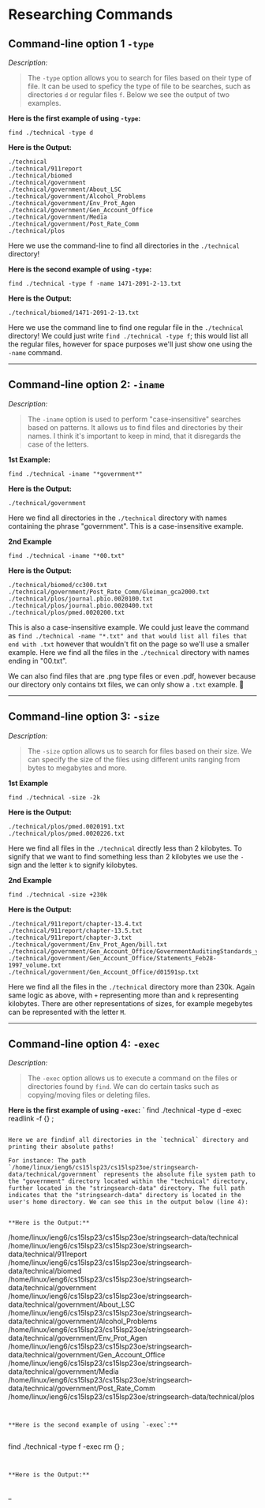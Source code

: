 # Researching Commands

## Command-line option 1 `-type` 
*Description:*
> The `-type` option allows you to search for files based on their type of file. It can be used to speficy the type of file to be searches, such as directories `d` or regular files `f`. Below we see the output of two examples. 


**Here is the first example of using `-type`:**
```
find ./technical -type d
```


**Here is the Output:**
```
./technical
./technical/911report
./technical/biomed
./technical/government
./technical/government/About_LSC
./technical/government/Alcohol_Problems
./technical/government/Env_Prot_Agen
./technical/government/Gen_Account_Office
./technical/government/Media
./technical/government/Post_Rate_Comm
./technical/plos
```
Here we use the command-line to find all directories in the `./technical` directory! 


**Here is the second example of using `-type`:**


```
find ./technical -type f -name 1471-2091-2-13.txt
```


**Here is the Output:**
```
./technical/biomed/1471-2091-2-13.txt 
```
Here we use the command line to find one regular file in the `./technical` directory! We could just write `find ./technical -type f`; this would list all the regular files, however for space purposes we'll just show one using the `-name` command. 




--------
## Command-line option 2: `-iname`
*Description:*
> The `-iname` option is used to perform "case-insensitive" searches based on patterns. It allows us to find files and directories by their names. I think it's important to keep in mind, that it disregards the case of the letters. 


**1st Example:**
```
find ./technical -iname "*government*"
```


**Here is the Output:**
```
./technical/government
``` 
Here we find all directories in the `./technical` directory with names containing the phrase "government". This is a case-insensitive example. 


**2nd Example**
```
find ./technical -iname "*00.txt"
```


**Here is the Output:**
```
./technical/biomed/cc300.txt
./technical/government/Post_Rate_Comm/Gleiman_gca2000.txt      
./technical/plos/journal.pbio.0020100.txt
./technical/plos/journal.pbio.0020400.txt
./technical/plos/pmed.0020200.txt
``` 
This is also a case-insensitive example. We could just leave the command as `find ./technical -name "*.txt" and that would list all files that end with .txt` however that wouldn't fit on the page so we'll use a smaller example. Here we find all the files in the `./technical` directory with names ending in "00.txt". 


We can also find files that are .png type files or even .pdf, however because our directory only contains txt files, we can only show a `.txt` example. :slightly_smiling_face:



---------
## Command-line option 3: `-size`
*Description:*
> The `-size` option allows us to search for files based on their size. We can specify the size of the files using different units ranging from bytes to megabytes and more. 


**1st Example**
```
find ./technical -size -2k
```


**Here is the Output:**
```
./technical/plos/pmed.0020191.txt
./technical/plos/pmed.0020226.txt
``` 

Here we find all files in the `./technical` directly less than 2 kilobytes. To signify that we want to find something less than 2 kilobytes we use the `-` sign and the letter `k` to signify kilobytes.  


**2nd Example**
```
find ./technical -size +230k
```


**Here is the Output:**
```
./technical/911report/chapter-13.4.txt
./technical/911report/chapter-13.5.txt
./technical/911report/chapter-3.txt
./technical/government/Env_Prot_Agen/bill.txt
./technical/government/Gen_Account_Office/GovernmentAuditingStandards_yb2002ed.txt
./technical/government/Gen_Account_Office/Statements_Feb28-1997_volume.txt
./technical/government/Gen_Account_Office/d01591sp.txt
``` 
Here we find all the files in the `./technical` directory more than 230k. Again same logic as above, with `+` representing more than and `k` representing kilobytes. There are other representations of sizes, for example megebytes can be represented with the letter `M`. 




---------
## Command-line option 4: `-exec`
*Description:*
> The `-exec` option allows us to execute a command on the files or directories found by `find`. We can do certain tasks such as copying/moving files or deleting files.  


**Here is the first example of using `-exec`:**
`
find ./technical -type d -exec readlink -f {} \;
```

Here we are findinf all directories in the `technical` directory and printing their absolute paths! 

For instance: The path `/home/linux/ieng6/cs15lsp23/cs15lsp23oe/stringsearch-data/technical/government` represents the absolute file system path to the "government" directory located within the "technical" directory, further located in the "stringsearch-data" directory. The full path indicates that the "stringsearch-data" directory is located in the user's home directory. We can see this in the output below (line 4):


**Here is the Output:**
```
/home/linux/ieng6/cs15lsp23/cs15lsp23oe/stringsearch-data/technical
/home/linux/ieng6/cs15lsp23/cs15lsp23oe/stringsearch-data/technical/911report
/home/linux/ieng6/cs15lsp23/cs15lsp23oe/stringsearch-data/technical/biomed
/home/linux/ieng6/cs15lsp23/cs15lsp23oe/stringsearch-data/technical/government
/home/linux/ieng6/cs15lsp23/cs15lsp23oe/stringsearch-data/technical/government/About_LSC
/home/linux/ieng6/cs15lsp23/cs15lsp23oe/stringsearch-data/technical/government/Alcohol_Problems
/home/linux/ieng6/cs15lsp23/cs15lsp23oe/stringsearch-data/technical/government/Env_Prot_Agen
/home/linux/ieng6/cs15lsp23/cs15lsp23oe/stringsearch-data/technical/government/Gen_Account_Office
/home/linux/ieng6/cs15lsp23/cs15lsp23oe/stringsearch-data/technical/government/Media
/home/linux/ieng6/cs15lsp23/cs15lsp23oe/stringsearch-data/technical/government/Post_Rate_Comm
/home/linux/ieng6/cs15lsp23/cs15lsp23oe/stringsearch-data/technical/plos
``` 


**Here is the second example of using `-exec`:**


```
find ./technical -type f -exec rm {} \;
```


**Here is the Output:**


```
_
``` 

